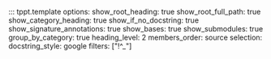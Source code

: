 ::: tppt.template
    options:
      show_root_heading: true
      show_root_full_path: true
      show_category_heading: true
      show_if_no_docstring: true
      show_signature_annotations: true
      show_bases: true
      show_submodules: true
      group_by_category: true
      heading_level: 2
      members_order: source
    selection:
      docstring_style: google
      filters: ["!^_"] 